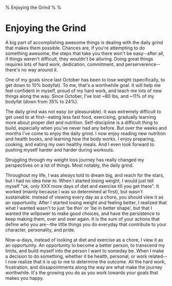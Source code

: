 % Enjoying the Grind
%
%

# Enjoying the Grind

A big part of accomplishing awesome things is dealing with the daily grind that
makes them possible. Chances are, if you're attempting to do something awesome,
the steps that take you there won't be easy--after all, if things weren't
difficult, they wouldn't be alluring. Doing great things requires lots of hard
work, dedication, commitment, and perserverence--there's no way around it.

One of my goals since last October has been to lose weight (specifically, to get
down to 10% bodyfat). To me, that's a worthwhile goal. It will help me feel
confident in myself, proud of my hard work, and teach me lots of new things
along the way. Since October, I've lost \~80 lbs, and \~11% of my bodyfat (down
from 35% to 24%).

The daily grind was not easy (or pleasurable). It was extremely difficult to get
used to at first--eating less fast food, exercising, gradually learning more
about proper diet and nutrition. Self-discipline is a difficult thing to build,
especially when you've never had any before. But over the weeks and months I've
come to enjoy the daily grind. I now enjoy reading new nutrition and health
books, and learning how the body works. I enjoy preparing, cooking, and eating
my own healthy meals. And I even look forward to pushing myself harder and
harder during workouts.

Struggling through my weight loss journey has really changed my perspectives on
a lot of things. Most notably, the daily grind.

Throughout my life, I was always told to dream big, and reach for the stars, but
I had no idea *how to*. When I started losing weight, I would just tell myself
"ok, only XXX more days of diet and exercise till you get there". It worked
(mainly because I was so determined at first), but wasn't sustainable. Instead
of viewing every day as a chore, you should view it as an opportunity. After I
started losing weight and feeling better, I realized that what I wanted wasn't
to just 'be thin' or 'be in better shape', but that I wanted the willpower to
make good choices, and have the persistence to keep making them, over and over
again. It is the sum of your actions that define who you are--the little things
you do everyday that contribute to your character, personality, and pride.

Now-a-days, instead of looking at diet and exercise as a chore, I view it as an
opportunity. An opportunity to become a better person, to transcend my limits,
and build myself into the person I want to someday be. When I make a decision to
do something, whether it be health, personal, or work related--I now realize
that it is up to me to determine the outcome. All the hard work, frustration,
and dissapointments along the way are what make the journey worthwhile. It's the
growing you do as you work towards your goals that makes you happy.
